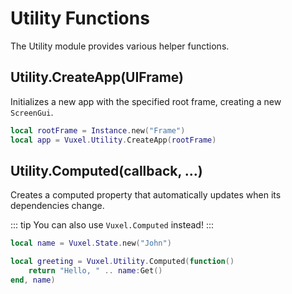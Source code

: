 # Utility Functions

The Utility module provides various helper functions.

## Utility.CreateApp(UIFrame)

Initializes a new app with the specified root frame, creating a new `ScreenGui`.

```lua
local rootFrame = Instance.new("Frame")
local app = Vuxel.Utility.CreateApp(rootFrame)
```

## Utility.Computed(callback, ...)

Creates a computed property that automatically updates when its dependencies change.

::: tip
You can also use `Vuxel.Computed` instead!
:::

```lua
local name = Vuxel.State.new("John")

local greeting = Vuxel.Utility.Computed(function()
    return "Hello, " .. name:Get()
end, name)
```